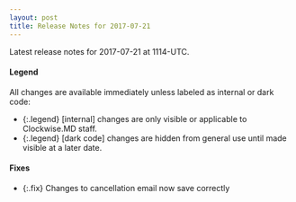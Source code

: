 ```yaml
---
layout: post
title: Release Notes for 2017-07-21
---
```


Latest release notes for 2017-07-21 at 1114-UTC.

<div class='legend' markdown='1'>

#### Legend

All changes are available immediately unless labeled as internal or dark code:

- {:.legend} [internal] changes are only visible or applicable to Clockwise.MD staff.
- {:.legend} [dark code] changes are hidden from general use until made visible at a later date.

</div>


<div class='fixes' markdown='1'>

#### Fixes

- {:.fix} Changes to cancellation email now save correctly

</div>
